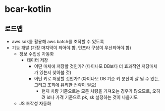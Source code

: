 # bcar-kotlin

## 로드맵
- aws sdk를 활용해 aws batch를 조작할 수 있도록
- 기능 개발 (가장 마지막이 되어야 함. 인프라 구성이 우선되어야 함)
  - 정보 수집성 자동화
    - 데이터 저장
      - 어떤 매체에 저장할 것인가? (다이나모 DB보다 더 효과적인 저장매체가 있는지 찾아볼 것)
      - 어떤 키로 저장할 것인가? (다이나모 DB 기준 키 분산이 잘 될 수 있는, 그리고 조회에 유리한 전략이 필요)
        - 현재 차량 기준으로는 모든 차량을 가져오는 경우가 많으므로, 오히려 id나 가격 기준으로 pk, sk 설정하는 것이 나을지도 
  - JS 조작성 자동화
